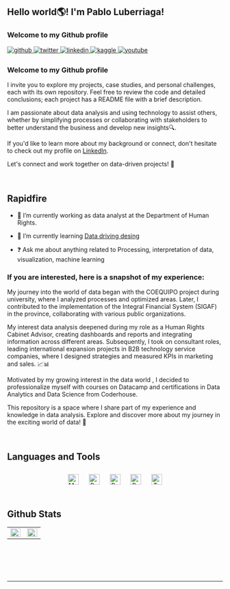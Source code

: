 ## Hello world🌎! I'm Pablo Luberriaga!  
  



### Welcome to my Github profile  
<a href="https://github.com/pablolube" target="_blank">
<img src=https://img.shields.io/badge/github-%2324292e.svg?&style=for-the-badge&logo=github&logoColor=white alt=github style="margin-bottom: 5px;" />
</a>
<a href="https://twitter.com/Lubepablo" target="_blank">
<img src=https://img.shields.io/badge/twitter-%2300acee.svg?&style=for-the-badge&logo=twitter&logoColor=white alt=twitter style="margin-bottom: 5px;" />
</a>
<a href="https://linkedin.com/in/pablolube" target="_blank">
<img src=https://img.shields.io/badge/linkedin-%231E77B5.svg?&style=for-the-badge&logo=linkedin&logoColor=white alt=linkedin style="margin-bottom: 5px;" />
</a>
<a href="https://www.kaggle.com/pabloluberriaga" target="_blank">
<img src=https://img.shields.io/badge/kaggle-%2344BAE8.svg?&style=for-the-badge&logo=kaggle&logoColor=white alt=kaggle style="margin-bottom: 5px;" />
</a>
<a href="https://www.youtube.com/user/pablolube" target="_blank">
<img src=https://img.shields.io/badge/youtube-%23EE4831.svg?&style=for-the-badge&logo=youtube&logoColor=white alt=youtube style="margin-bottom: 5px;" />
</a>  
  



### Welcome to my Github profile  
I invite you to explore my projects, case studies, and personal challenges, each with its own repository. Feel free to review the code and detailed conclusions; each project has a README file with a brief description.

I am passionate about data analysis and using technology to assist others, whether by simplifying processes or collaborating with stakeholders to better understand the business and develop new insights🔍.

If you'd like to learn more about my background or connect, don't hesitate to check out my profile on [LinkedIn](https://www.linkedin.com/in/pabloluberriaga/).

Let's connect and work together on data-driven projects! 🚀  
  

<br/>  


## Rapidfire  
- 🔭 I’m currently working as data analyst at the Department of Human Rights.  
  

- 🌱 I’m currently learning 
[Data driving desing](https://www.datacamp.com/portfolio/pablolube)  
  

- ❓ Ask me about anything related to Processing, interpretation of data, visualization, machine learning  
  



### If you are interested, here is a snapshot of my experience:
  

My journey into the world of data began with the COEQUIPO project during university, where I analyzed processes and optimized areas. Later, I contributed to the implementation of the Integral Financial System (SIGAF) in the province, collaborating with various public organizations.

My interest data analysis deepened during my role as a Human Rights Cabinet Advisor, creating dashboards and reports and integrating information across different areas. Subsequently, I took on consultant roles, leading international expansion projects in B2B technology service companies, where I designed strategies and measured KPIs in marketing and sales. 📈📊

Motivated by my growing interest in the data world , I decided to professionalize myself with courses on Datacamp and certifications in Data Analytics and Data Science from Coderhouse.

This repository is a space where I share part of my experience and knowledge in data analysis. Explore and discover more about my journey in the exciting world of data! 🚀  
  

<br/>  


## Languages and Tools  
<div align="center">  
<a href="https://www.mysql.com/" target="_blank"><img style="margin: 10px" src="https://profilinator.rishav.dev/skills-assets/mysql-original-wordmark.svg" alt="MySQL" height="25" /></a>  
<a href="https://powerbi.microsoft.com/en-us/" target="_blank"><img style="margin: 10px" src="https://profilinator.rishav.dev/skills-assets/powerbi.png" alt="Power Bi" height="25" /></a>  
<a href="https://www.python.org/" target="_blank"><img style="margin: 10px" src="https://profilinator.rishav.dev/skills-assets/python-original.svg" alt="Python" height="25" /></a>  
<a href="https://www.postgresql.org/" target="_blank"><img style="margin: 10px" src="https://profilinator.rishav.dev/skills-assets/postgresql-original-wordmark.svg" alt="PostgreSQL" height="25" /></a>  
<a href="https://www.tableau.com/" target="_blank"><img style="margin: 10px" src="https://profilinator.rishav.dev/skills-assets/tableau.svg" alt="Tableau" height="25" /></a>  
</div>  

<br/>  


## Github Stats  
<table><tr><td valign="top" width="50%">

<img src="https://github-readme-stats.vercel.app/api?username=pablolube&show_icons=true&count_private=true&hide_border=true" align="left" style="width: 100%" />

</td><td valign="top" width="50%">

<img src="https://github-readme-stats.vercel.app/api/top-langs/?username=pablolube&hide_border=true&layout=compact" align="left" style="width: 100%" />

</td></tr></table>  

<br/>  

  

<br/>  

  

<br/>  


<br />

----
